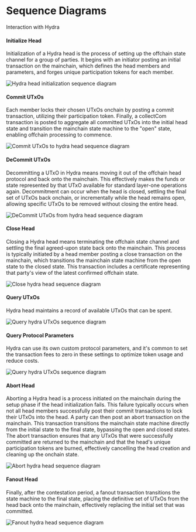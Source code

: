 # Sequence Diagrams

Interaction with Hydra

#### Initialize Head

Initialization of a Hydra head is the process of setting up the offchain state channel for a group of parties. It begins with an initiator posting an initial transaction on the mainchain, which defines the head members and parameters, and forges unique participation tokens for each member.

<img alt="Hydra head initialization sequence diagram" src="https://raw.githubusercontent.com/dQuadrant/kuber/88c3fe0b1e721e5e4fb8e4bcd9e50f10b570f628/hydra/sequence-diagrams/init.jpg" />

#### Commit UTxOs

Each member locks their chosen UTxOs onchain by posting a commit transaction, utilizing their participation token. Finally, a collectCom transaction is posted to aggregate all committed UTxOs into the initial head state and transition the mainchain state machine to the "open" state, enabling offchain processing to commence.

<img alt="Commit UTxOs to hydra head sequence diagram" src="https://raw.githubusercontent.com/dQuadrant/kuber/88c3fe0b1e721e5e4fb8e4bcd9e50f10b570f628/hydra/sequence-diagrams/commit.jpg" />

#### DeCommit UTxOs

Decommitting a UTxO in Hydra means moving it out of the offchain head protocol and back onto the mainchain. This effectively makes the funds or state represented by that UTxO available for standard layer-one operations again. Decommitment can occur when the head is closed, settling the final set of UTxOs back onchain, or incrementally while the head remains open, allowing specific UTxOs to be removed without closing the entire head.

<img alt="DeCommit UTxOs from hydra head sequence diagram" src="https://raw.githubusercontent.com/dQuadrant/kuber/88c3fe0b1e721e5e4fb8e4bcd9e50f10b570f628/hydra/sequence-diagrams/decommit.jpg" />

#### Close Head

Closing a Hydra head means terminating the offchain state channel and settling the final agreed-upon state back onto the mainchain. This process is typically initiated by a head member posting a close transaction on the mainchain, which transitions the mainchain state machine from the open state to the closed state. This transaction includes a certificate representing that party's view of the latest confirmed offchain state.

<img alt="Close hydra head sequence diagram" src="https://raw.githubusercontent.com/dQuadrant/kuber/88c3fe0b1e721e5e4fb8e4bcd9e50f10b570f628/hydra/sequence-diagrams/close.jpg" />

#### Query UTxOs

Hydra head maintains a record of available UTxOs that can be spent.

<img alt="Query hydra UTxOs sequence diagram" src="https://raw.githubusercontent.com/dQuadrant/kuber/88c3fe0b1e721e5e4fb8e4bcd9e50f10b570f628/hydra/sequence-diagrams/utxo.jpg" />

#### Query Protocol Parameters

Hydra can use its own custom protocol parameters, and it's common to set the transaction fees to zero in these settings to optimize token usage and reduce costs.

<img alt="Query hydra UTxOs sequence diagram" src="https://raw.githubusercontent.com/dQuadrant/kuber/88c3fe0b1e721e5e4fb8e4bcd9e50f10b570f628/hydra/sequence-diagrams/protocol-parameters.jpg" />

#### Abort Head

Aborting a Hydra head is a process initiated on the mainchain during the setup phase if the head initialization fails. This failure typically occurs when not all head members successfully post their commit transactions to lock their UTxOs into the head. A party can then post an abort transaction on the mainchain. This transaction transitions the mainchain state machine directly from the initial state to the final state, bypassing the open and closed states. The abort transaction ensures that any UTxOs that were successfully committed are returned to the mainchain and that the head's unique participation tokens are burned, effectively cancelling the head creation and cleaning up the onchain state.

<img alt="Abort hydra head sequence diagram" src="https://raw.githubusercontent.com/dQuadrant/kuber/88c3fe0b1e721e5e4fb8e4bcd9e50f10b570f628/hydra/sequence-diagrams/abort.jpg" />

#### Fanout Head

Finally, after the contestation period, a fanout transaction transitions the state machine to the final state, placing the definitive set of UTxOs from the head back onto the mainchain, effectively replacing the initial set that was committed.

<img alt="Fanout hydra head sequence diagram" src="https://raw.githubusercontent.com/dQuadrant/kuber/88c3fe0b1e721e5e4fb8e4bcd9e50f10b570f628/hydra/sequence-diagrams/fanout.jpg" />
